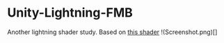 # Unity-Lightning-FMB
Another lightning shader study. Based on [this shader](https://www.shadertoy.com/view/Mds3W7)
!(Screenshot.png)[]